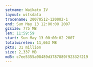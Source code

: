 ```yaml
---
setname: Waikato IV
layout: witsdata
tracename: 20070512-120002-1
end: Sun May 13 12:00:00 2007
gzsize: 775 MB
len: 11:59:59
start: Sun May 13 00:00:02 2007
totalwirelen: 11,663 MB
pkts: 31 million
size: 2,337 MB
md5: c7ee5355a98489d3787889f92332f219
---
```


